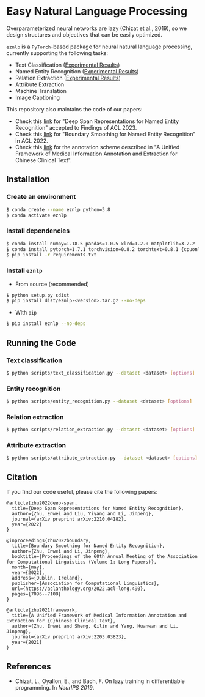# Easy Natural Language Processing

Overparameterized neural networks are lazy (Chizat et al., 2019), so we design structures and objectives that can be easily optimized. 

`eznlp` is a `PyTorch`-based package for neural natural language processing, currently supporting the following tasks:

* Text Classification ([Experimental Results](docs/text-classification.pdf))
* Named Entity Recognition ([Experimental Results](docs/entity-recognition.pdf))
* Relation Extraction ([Experimental Results](docs/relation-extraction.pdf))
* Attribute Extraction
* Machine Translation
* Image Captioning

This repository also maintains the code of our papers: 
* Check this [link](docs/deep-span.md) for "Deep Span Representations for Named Entity Recognition" accepted to Findings of ACL 2023. 
* Check this [link](docs/boundary-smoothing.md) for "Boundary Smoothing for Named Entity Recognition" in ACL 2022. 
* Check this [link](publications/framework/scheme.pdf) for the annotation scheme described in "A Unified Framework of Medical Information Annotation and Extraction for Chinese Clinical Text". 


## Installation
### Create an environment
```bash
$ conda create --name eznlp python=3.8
$ conda activate eznlp
```

### Install dependencies
```bash
$ conda install numpy=1.18.5 pandas=1.0.5 xlrd=1.2.0 matplotlib=3.2.2 
$ conda install pytorch=1.7.1 torchvision=0.8.2 torchtext=0.8.1 {cpuonly|cudatoolkit=10.2|cudatoolkit=11.0} -c pytorch 
$ pip install -r requirements.txt 
```

### Install `eznlp`
* From source (recommended)
```bash
$ python setup.py sdist
$ pip install dist/eznlp-<version>.tar.gz --no-deps
```

* With `pip`
```bash
$ pip install eznlp --no-deps
```


## Running the Code
### Text classification
```bash
$ python scripts/text_classification.py --dataset <dataset> [options]
```

### Entity recognition
```bash
$ python scripts/entity_recognition.py --dataset <dataset> [options]
```

### Relation extraction
```bash
$ python scripts/relation_extraction.py --dataset <dataset> [options]
```

### Attribute extraction
```bash
$ python scripts/attribute_extraction.py --dataset <dataset> [options]
```


## Citation
If you find our code useful, please cite the following papers: 

```
@article{zhu2022deep-span,
  title={Deep Span Representations for Named Entity Recognition},
  author={Zhu, Enwei and Liu, Yiyang and Li, Jinpeng},
  journal={arXiv preprint arXiv:2210.04182},
  year={2022}
}
```

```
@inproceedings{zhu2022boundary,
  title={Boundary Smoothing for Named Entity Recognition},
  author={Zhu, Enwei and Li, Jinpeng},
  booktitle={Proceedings of the 60th Annual Meeting of the Association for Computational Linguistics (Volume 1: Long Papers)},
  month={may},
  year={2022},
  address={Dublin, Ireland},
  publisher={Association for Computational Linguistics},
  url={https://aclanthology.org/2022.acl-long.490},
  pages={7096--7108}
}
```

```
@article{zhu2021framework,
  title={A Unified Framework of Medical Information Annotation and Extraction for {C}hinese Clinical Text},
  author={Zhu, Enwei and Sheng, Qilin and Yang, Huanwan and Li, Jinpeng},
  journal={arXiv preprint arXiv:2203.03823},
  year={2021}
}
```


## References
* Chizat, L., Oyallon, E., and Bach, F. On lazy training in differentiable programming. In *NeurIPS 2019*. 
